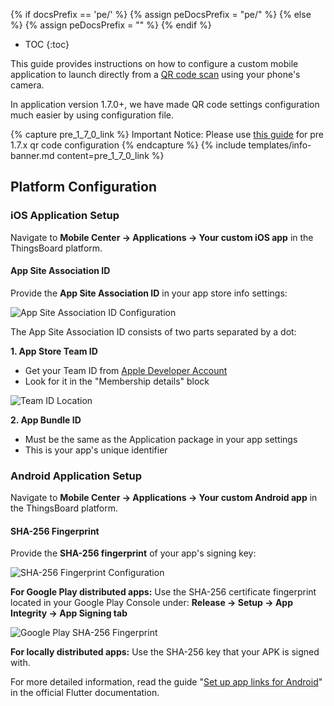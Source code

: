 {% if docsPrefix == 'pe/' %}
{% assign peDocsPrefix = "pe/" %}
{% else %}
{% assign peDocsPrefix = "" %}
{% endif %}
* TOC
{:toc}

This guide provides instructions on how to configure a custom mobile application to launch directly from a [QR code scan](/docs/{{peDocsPrefix}}user-guide/ui/mobile-qr-code/) using your phone's camera.

In application version 1.7.0+, we have made QR code settings configuration much easier by using configuration file.

{% capture pre_1_7_0_link %} 
Important Notice: Please use [this guide](/docs/{{peDocsPrefix}}mobile/qr-code-settings-before-v1.7/) for pre 1.7.x qr code configuration 
{% endcapture %} {% include templates/info-banner.md content=pre_1_7_0_link %}

## Platform Configuration

### iOS Application Setup

Navigate to **Mobile Center → Applications → Your custom iOS app** in the ThingsBoard platform.

#### App Site Association ID

Provide the **App Site Association ID** in your app store info settings:

![App Site Association ID Configuration](https://img.thingsboard.io/mobile/{{peDocsPrefix}}qr-code-settings-ios-store-info.png)

The App Site Association ID consists of two parts separated by a dot:

**1. App Store Team ID**
- Get your Team ID from [Apple Developer Account](https://developer.apple.com/account)
- Look for it in the "Membership details" block

![Team ID Location](https://img.thingsboard.io/mobile/qr-code-settings-team-id.png)

**2. App Bundle ID**
- Must be the same as the Application package in your app settings
- This is your app's unique identifier

### Android Application Setup

Navigate to **Mobile Center → Applications → Your custom Android app** in the ThingsBoard platform.

#### SHA-256 Fingerprint

Provide the **SHA-256 fingerprint** of your app's signing key:

![SHA-256 Fingerprint Configuration](https://img.thingsboard.io/mobile/{{peDocsPrefix}}qr-code-settings-sha256.png)

**For Google Play distributed apps:**
Use the SHA-256 certificate fingerprint located in your Google Play Console under:
**Release → Setup → App Integrity → App Signing tab**

![Google Play SHA-256 Fingerprint](https://img.thingsboard.io/mobile/sha256-fingerprint.png)

**For locally distributed apps:**
Use the SHA-256 key that your APK is signed with.

For more detailed information, read the guide "[Set up app links for Android](https://docs.flutter.dev/cookbook/navigation/set-up-app-links)" in the official Flutter documentation.
